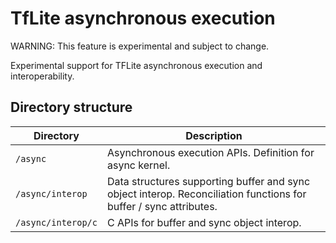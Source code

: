 # TfLite asynchronous execution

WARNING: This feature is experimental and subject to change.

Experimental support for TFLite asynchronous execution and interoperability.

## Directory structure

| Directory          | Description                                         |
| ------------------ | --------------------------------------------------- |
| `/async`           | Asynchronous execution APIs. Definition for async kernel.  |
| `/async/interop`   | Data structures supporting buffer and sync object interop. Reconciliation functions for buffer / sync attributes. |
| `/async/interop/c` | C APIs for buffer and sync object interop.          |
